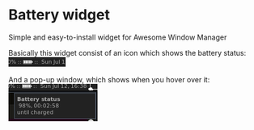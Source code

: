 # Battery widget
Simple and easy-to-install widget for Awesome Window Manager

Basically this widget consist of an icon which shows the battery status: ![Battery Widget](./batWid1.png)

And a pop-up window, which shows when you hover over it: ![Battery Widget](./batWid2.png)
